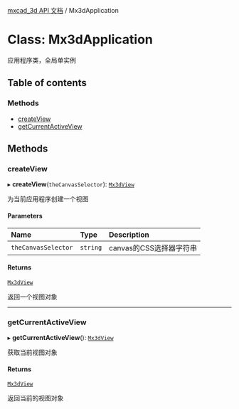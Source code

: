 [mxcad_3d API 文档](../README.md) / Mx3dApplication

# Class: Mx3dApplication

应用程序类，全局单实例

## Table of contents

### Methods

- [createView](Mx3dApplication.md#createview)
- [getCurrentActiveView](Mx3dApplication.md#getcurrentactiveview)

## Methods

### createView

▸ **createView**(`theCanvasSelector`): [`Mx3dView`](Mx3dView.md)

为当前应用程序创建一个视图

#### Parameters

| Name | Type | Description |
| :------ | :------ | :------ |
| `theCanvasSelector` | `string` | canvas的CSS选择器字符串 |

#### Returns

[`Mx3dView`](Mx3dView.md)

返回一个视图对象

___

### getCurrentActiveView

▸ **getCurrentActiveView**(): [`Mx3dView`](Mx3dView.md)

获取当前视图对象

#### Returns

[`Mx3dView`](Mx3dView.md)

返回当前的视图对象
